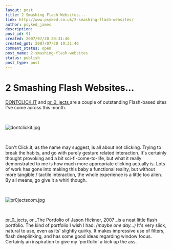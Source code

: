 ```yaml
---
layout: post
title: 2 Smashing Flash Websites...
link: http://www.psyked.co.uk/2-smashing-flash-websites/
author: psyked_james
description: 
post_id: 91
created: 2007/07/20 20:31:46
created_gmt: 2007/07/20 19:31:46
comment_status: open
post_name: 2-smashing-flash-websites
status: publish
post_type: post
---
```


# 2 Smashing Flash Websites...

[DONTCLICK.IT](http://www.dontclick.it) and [pr_0_jects ](http://www.pr0jects.com/portfolio/)are a couple of outstanding Flash-based sites I've come across this month. 

 

![dontclickit.jpg](http://uploads.psyked.co.uk/2007/07/dontclickit.jpg)

 

Don't Click.it, as the name may suggest, is all about not clicking. Trying to break the habits, and go with purely gesture related interaction. It's certainly thought provoking and a bit sci-fi-come-to-life, but what it really demonstrated to me is how much more appropriate clicking actually is. Lots of work has gone into making this baby a functional reality, but without more tangible / tactile interaction, the whole experience is a little too alien. By all means, go give it a whirl though. 

 

![pr0jectscom.jpg](http://uploads.psyked.co.uk/2007/07/pr0jectscom.jpg)

 

pr_0_jects, or _The Portfolio of Jason Hickner, 2007 _is a neat little flash portfolio. The kind of portfolio I wish I had. _(maybe one day...)_ It's very slick, natural to use, even as its' slightly quirky. It makes impressive use of filters, flash deeplinking, and has some good ideas regarding window focus. Certainly an inspiration to give my 'portfolio' a kick up the ass.